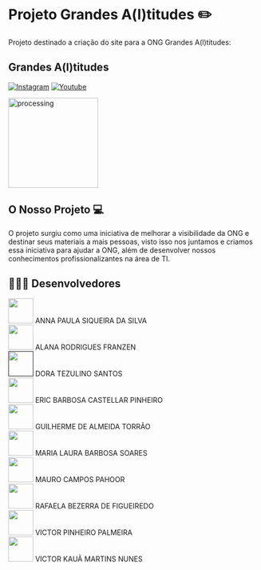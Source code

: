 # Projeto Grandes A(l)titudes ✏️
Projeto destinado a criação do site para a ONG Grandes A(l)titudes:

## Grandes A(l)titudes
[![Instagram](https://img.shields.io/badge/Instagram-E4405F?style=for-the-badge&logo=instagram&logoColor=white)](https://www.instagram.com/grandes_altitudes/) [![Youtube](https://img.shields.io/badge/YouTube-FF0000?style=for-the-badge&logo=youtube&logoColor=white)](https://www.youtube.com/channel/UCaTf49HZzLhWikOMC9ofm4A)

<img  src="Imagens_README/logo.png" alt="processing" width="180px">


## O Nosso Projeto 💻
O projeto surgiu como uma iniciativa de melhorar a visibilidade da ONG e destinar seus materiais a mais pessoas, visto isso nos juntamos e criamos essa iniciativa para ajudar a ONG, além de desenvolver nossos conhecimentos profissionalizantes na área de TI.



## 👨🏻‍💻 Desenvolvedores

<a href="https://github.com/annapss"><img  src="https://img.shields.io/badge/github-%23100000.svg?&style=for-the-badge&logo=github&logoColor=white&link=mailto:https://github.com/annapss" width="50"></a> ANNA PAULA SIQUEIRA DA SILVA </br>
<a href="https://github.com/Ala-R-F"><img  src="https://img.shields.io/badge/github-%23100000.svg?&style=for-the-badge&logo=github&logoColor=white&link=mailto:https://github.com/Ala-R-F" width="50"></a> ALANA RODRIGUES FRANZEN </br>
<a href=""><img  src="https://img.shields.io/badge/github-%23100000.svg?&style=for-the-badge&logo=github&logoColor=white&link=mailto:https://github.com" width="50"></a> DORA TEZULINO SANTOS </br>
<a href="https://github.com/Ericcastell"><img  src="https://img.shields.io/badge/github-%23100000.svg?&style=for-the-badge&logo=github&logoColor=white&link=mailto:https://github.com/Ericcastell" width="50"></a> ERIC BARBOSA CASTELLAR PINHEIRO </br>
<a href="https://github.com/VegaCenturion"><img  src="https://img.shields.io/badge/github-%23100000.svg?&style=for-the-badge&logo=github&logoColor=white&link=mailto:https://github.com/VegaCenturion" width="50"></a> GUILHERME DE ALMEIDA TORRÃO </br>
<a href="https://github.com/mlaurabs"><img  src="https://img.shields.io/badge/github-%23100000.svg?&style=for-the-badge&logo=github&logoColor=white&link=mailto:https://github.com/mlaurabs" width="50"></a> MARIA LAURA BARBOSA SOARES </br>
<a href="https://github.com/mauropahoor"><img  src="https://img.shields.io/badge/github-%23100000.svg?&style=for-the-badge&logo=github&logoColor=white&link=mailto:https://github.com/mauropahoor" width="50"></a> MAURO CAMPOS PAHOOR </br>
<a href="https://github.com/RafaelaBF"><img  src="https://img.shields.io/badge/github-%23100000.svg?&style=for-the-badge&logo=github&logoColor=white&link=mailto:https://github.com/RafaelaBF" width="50"></a> RAFAELA BEZERRA DE FIGUEIREDO </br>
<a href="https://github.com/burgues0"><img  src="https://img.shields.io/badge/github-%23100000.svg?&style=for-the-badge&logo=github&logoColor=white&link=mailto:https://github.com/burgues0" width="50"></a> VICTOR PINHEIRO PALMEIRA </br>
<a href="https://github.com/victor-kaua"><img  src="https://img.shields.io/badge/github-%23100000.svg?&style=for-the-badge&logo=github&logoColor=white&link=mailto:https://github.com/victor-kaua" width="50"></a> VICTOR KAUÃ MARTINS NUNES </br>
